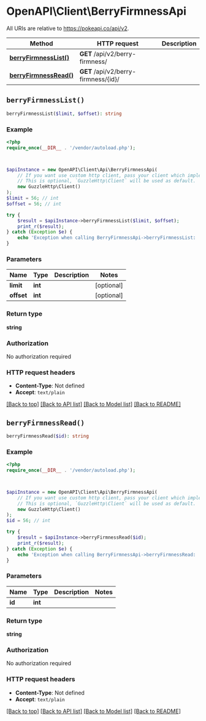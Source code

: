 # OpenAPI\Client\BerryFirmnessApi

All URIs are relative to https://pokeapi.co/api/v2.

Method | HTTP request | Description
------------- | ------------- | -------------
[**berryFirmnessList()**](BerryFirmnessApi.md#berryFirmnessList) | **GET** /api/v2/berry-firmness/ | 
[**berryFirmnessRead()**](BerryFirmnessApi.md#berryFirmnessRead) | **GET** /api/v2/berry-firmness/{id}/ | 


## `berryFirmnessList()`

```php
berryFirmnessList($limit, $offset): string
```



### Example

```php
<?php
require_once(__DIR__ . '/vendor/autoload.php');



$apiInstance = new OpenAPI\Client\Api\BerryFirmnessApi(
    // If you want use custom http client, pass your client which implements `GuzzleHttp\ClientInterface`.
    // This is optional, `GuzzleHttp\Client` will be used as default.
    new GuzzleHttp\Client()
);
$limit = 56; // int
$offset = 56; // int

try {
    $result = $apiInstance->berryFirmnessList($limit, $offset);
    print_r($result);
} catch (Exception $e) {
    echo 'Exception when calling BerryFirmnessApi->berryFirmnessList: ', $e->getMessage(), PHP_EOL;
}
```

### Parameters

Name | Type | Description  | Notes
------------- | ------------- | ------------- | -------------
 **limit** | **int**|  | [optional]
 **offset** | **int**|  | [optional]

### Return type

**string**

### Authorization

No authorization required

### HTTP request headers

- **Content-Type**: Not defined
- **Accept**: `text/plain`

[[Back to top]](#) [[Back to API list]](../../README.md#endpoints)
[[Back to Model list]](../../README.md#models)
[[Back to README]](../../README.md)

## `berryFirmnessRead()`

```php
berryFirmnessRead($id): string
```



### Example

```php
<?php
require_once(__DIR__ . '/vendor/autoload.php');



$apiInstance = new OpenAPI\Client\Api\BerryFirmnessApi(
    // If you want use custom http client, pass your client which implements `GuzzleHttp\ClientInterface`.
    // This is optional, `GuzzleHttp\Client` will be used as default.
    new GuzzleHttp\Client()
);
$id = 56; // int

try {
    $result = $apiInstance->berryFirmnessRead($id);
    print_r($result);
} catch (Exception $e) {
    echo 'Exception when calling BerryFirmnessApi->berryFirmnessRead: ', $e->getMessage(), PHP_EOL;
}
```

### Parameters

Name | Type | Description  | Notes
------------- | ------------- | ------------- | -------------
 **id** | **int**|  |

### Return type

**string**

### Authorization

No authorization required

### HTTP request headers

- **Content-Type**: Not defined
- **Accept**: `text/plain`

[[Back to top]](#) [[Back to API list]](../../README.md#endpoints)
[[Back to Model list]](../../README.md#models)
[[Back to README]](../../README.md)

